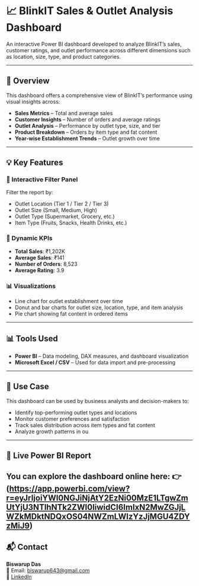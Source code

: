 # 📈 BlinkIT Sales & Outlet Analysis Dashboard

An interactive Power BI dashboard developed to analyze BlinkIT’s sales, customer ratings, and outlet performance across different dimensions such as location, size, type, and product categories.

---

## 🔎 Overview

This dashboard offers a comprehensive view of BlinkIT’s performance using visual insights across:

- **Sales Metrics** – Total and average sales  
- **Customer Insights** – Number of orders and average ratings  
- **Outlet Analysis** – Performance by outlet type, size, and tier  
- **Product Breakdown** – Orders by item type and fat content  
- **Year-wise Establishment Trends** – Outlet growth over time

---

## 💡 Key Features

### 🔘 Interactive Filter Panel

Filter the report by:

- Outlet Location (Tier 1 / Tier 2 / Tier 3)  
- Outlet Size (Small, Medium, High)  
- Outlet Type (Supermarket, Grocery, etc.)  
- Item Type (Fruits, Snacks, Health Drinks, etc.)

### 📌 Dynamic KPIs

- **Total Sales**: ₹1,202K  
- **Average Sales**: ₹141  
- **Number of Orders**: 8,523  
- **Average Rating**: 3.9  

### 📊 Visualizations

- Line chart for outlet establishment over time  
- Donut and bar charts for outlet size, location, type, and item analysis  
- Pie chart showing fat content in ordered items

---

## 📊 Tools Used

- **Power BI** – Data modeling, DAX measures, and dashboard visualization  
- **Microsoft Excel / CSV** – Used for data import and pre-processing

---

## 📌 Use Case

This dashboard can be used by business analysts and decision-makers to:

- Identify top-performing outlet types and locations  
- Monitor customer preferences and satisfaction  
- Track sales distribution across item types and fat content  
- Analyze growth patterns in ou
---
## 🔗 Live Power BI Report
You can explore the dashboard online here:
👉 (https://app.powerbi.com/view?r=eyJrIjoiYWI0NGJiNjAtY2EzNi00MzE1LTgwZmUtYjU3NTlhNTk2ZWI0IiwidCI6ImIxN2MwZGJjLWZkMDktNDQxOS04NWZmLWIzYzJjMGU4ZDYzMiJ9)
---
## 📬 Contact

**Biswarup Das**  
📧 Email: biswarup643@gmail.com  
🔗 [LinkedIn](https://www.linkedin.com/in/biswarup-das-b36ab7340)
